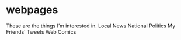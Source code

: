 # webpages
These are the things I’m interested in.
Local News
National Politics
My Friends’ Tweets
Web Comics